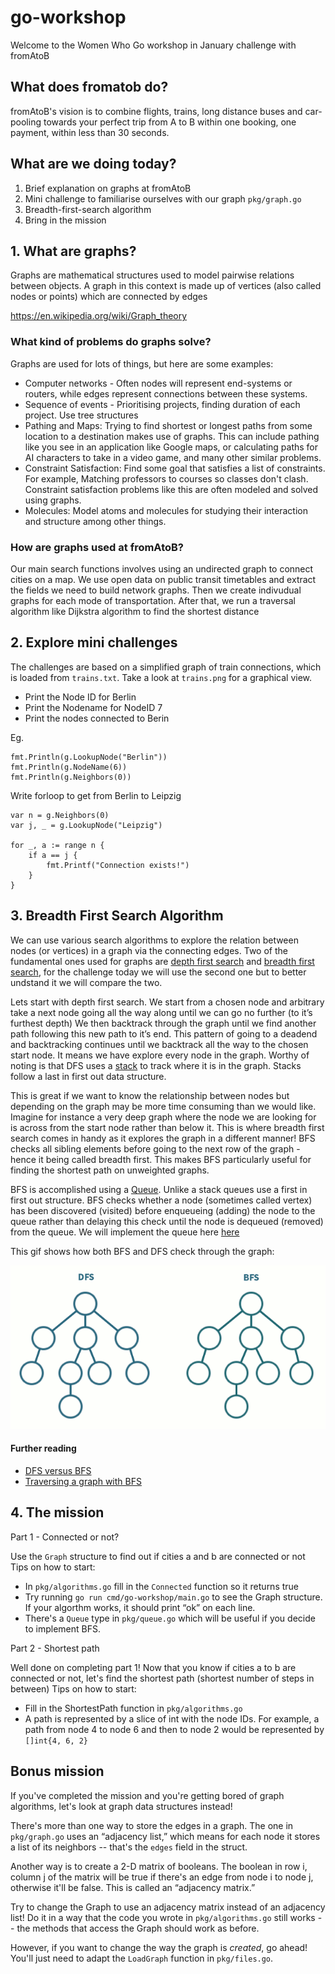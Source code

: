 # go-workshop

Welcome to the Women Who Go workshop in January challenge with fromAtoB

## What does fromatob do?

fromAtoB's vision is to combine flights, trains, long distance buses and car-pooling towards your perfect trip from A to B within one booking, one payment, within less than 30 seconds.


## What are we doing today?

1. Brief explanation on graphs at fromAtoB
2. Mini challenge to familiarise ourselves with our graph `pkg/graph.go`
3. Breadth-first-search algorithm
4. Bring in the mission


## 1. What are graphs?

Graphs are mathematical structures used to model pairwise relations between objects. A graph in this context is made up of vertices (also called nodes or points) which are connected by edges

https://en.wikipedia.org/wiki/Graph_theory


### What kind of problems do graphs solve?

Graphs are used for lots of things, but here are some examples:

- Computer networks - Often nodes will represent end-systems or routers, while edges represent connections between these systems.
- Sequence of events - Prioritising projects, finding duration of each project. Use tree structures
- Pathing and Maps: Trying to find shortest or longest paths from some location to a destination makes use of graphs. This can include pathing like you see in an application like Google maps, or calculating paths for AI characters to take in a video game, and many other similar problems.
- Constraint Satisfaction: Find some goal that satisfies a list of constraints. For example, Matching professors to courses so classes don't clash. Constraint satisfaction problems like this are often modeled and solved using graphs.
- Molecules: Model atoms and molecules for studying their interaction and structure among other things.

### How are graphs used at fromAtoB?

Our main search functions involves using an undirected graph to connect cities on a map.
We use open data on public transit timetables and extract the fields we need to build network graphs. Then we create indivudual graphs for each mode of transportation. After that, we run a traversal algorithm like Dijkstra algorithm to find the shortest distance


## 2. Explore mini challenges

The challenges are based on a simplified graph of train connections, which is loaded from `trains.txt`. Take a look at `trains.png` for a graphical view.

- Print the Node ID for Berlin
- Print the Nodename for NodeID 7
- Print the nodes connected to Berin

Eg.

    fmt.Println(g.LookupNode("Berlin"))
    fmt.Println(g.NodeName(6))
    fmt.Println(g.Neighbors(0))

Write forloop to get from Berlin to Leipzig

    var n = g.Neighbors(0)
    var j, _ = g.LookupNode("Leipzig")

    for _, a := range n {
        if a == j {
            fmt.Printf("Connection exists!")
        }
    }

## 3. Breadth First Search Algorithm

We can use various search algorithms to explore the relation between nodes (or vertices) in a graph via the connecting edges. Two of the fundamental ones used for graphs
are [depth first search](https://en.wikipedia.org/wiki/Depth-first_search) and [breadth first search](https://en.wikipedia.org/wiki/Breadth-first_search), for the challenge today we will use the second one but to better undstand it we will compare the two.

Lets start with depth first search. We start from a chosen node and arbitrary take a next node going all the way along until we can go no further (to it’s furthest depth) We then backtrack through the graph until we find another path following this new path to it’s end. This pattern of going to a deadend and backtracking continues until we backtrack all the way to the chosen start node. It means we have explore every node in the graph. Worthy of noting is that DFS uses a [stack](https://en.wikipedia.org/wiki/Stack_(abstract_data_type)) to track where it is in the graph. Stacks follow a last in first out data structure.

This is great if we want to know the relationship between nodes but depending on the graph may be more time consuming than we would like. Imagine for instance a very deep graph where the node we are looking for is across from the start node rather than below it. This is where breadth first search comes in handy as it explores the graph in a different manner! BFS checks all sibling elements before going to the next row of the graph - hence it being called breadth first. This makes BFS particularly useful for finding the shortest path on unweighted graphs.

BFS is accomplished using a [Queue](https://en.wikipedia.org/wiki/Queue_(abstract_data_type)). Unlike a stack queues use a first in first out structure. BFS checks whether a node (sometimes called vertex) has been discovered (visited) before enqueueing (adding) the node to the queue rather than delaying this check until the node is dequeued (removed) from the queue. We will implement the queue here [here](/pkg/queue.go)

This gif shows how both BFS and DFS check through the graph:

![alt-text](/dfsvsbfs.gif)

#### Further reading

- [DFS versus BFS](https://medium.com/@kenny.hom27/breadth-first-vs-depth-first-tree-traversal-in-javascript-48df2ebfc6d1)
- [Traversing a graph with BFS](https://medium.com/basecs/going-broad-in-a-graph-bfs-traversal-959bd1a09255)

## 4. The mission

Part 1 - Connected or not?

Use the `Graph` structure to find out if cities a and b are connected or not
Tips on how to start:
- In `pkg/algorithms.go` fill in the `Connected` function so it returns true
- Try running `go run cmd/go-workshop/main.go` to see the Graph structure. If your algorthm works, it should print “ok” on each line.
- There's a `Queue` type in `pkg/queue.go` which will be useful if you decide to implement BFS.

Part 2 - Shortest path

Well done on completing part 1! Now that you know if cities a to b are connected or not, let's find the shortest path (shortest number of steps in between)
Tips on how to start:
- Fill in the ShortestPath function in `pkg/algorithms.go`
- A path is represented by a slice of int with the node IDs. For example, a path from node 4 to node 6 and then to node 2 would be represented by `[]int{4, 6, 2}`


## Bonus mission

If you've completed the mission and you're getting bored of graph algorithms, let's look at graph data structures instead!

There's more than one way to store the edges in a graph. The one in `pkg/graph.go` uses an “adjacency list,” which means for each node it stores a list of its neighbors -- that's the `edges` field in the struct.

Another way is to create a 2-D matrix of booleans. The boolean in row i, column j of the matrix will be true if there's an edge from node i to node j, otherwise it'll be false. This is called an “adjacency matrix.”

Try to change the Graph to use an adjacency matrix instead of an adjacency list! Do it in a way that the code you wrote in `pkg/algorithms.go` still works -- the methods that access the Graph should work as before.

However, if you want to change the way the graph is *created*, go ahead! You'll just need to adapt the `LoadGraph` function in `pkg/files.go`.
